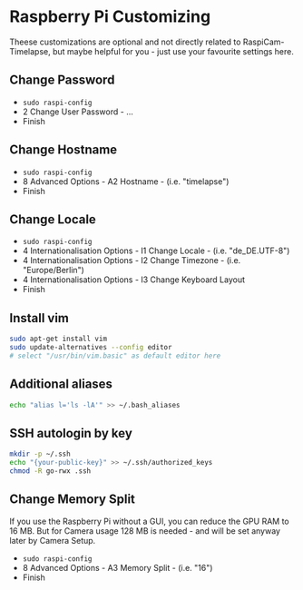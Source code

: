 Raspberry Pi Customizing
========================

Theese customizations are optional and not directly related to RaspiCam-Timelapse,
but maybe helpful for you - just use your favourite settings here.

Change Password
---------------
- `sudo raspi-config`
- 2 Change User Password - ...
- Finish

Change Hostname
---------------
- `sudo raspi-config`
- 8 Advanced Options - A2 Hostname - (i.e. "timelapse")
- Finish

Change Locale
-------------
- `sudo raspi-config`
- 4 Internationalisation Options - I1 Change Locale - (i.e. "de_DE.UTF-8")
- 4 Internationalisation Options - I2 Change Timezone - (i.e. "Europe/Berlin")
- 4 Internationalisation Options - I3 Change Keyboard Layout
- Finish

Install vim
-----------
```bash
sudo apt-get install vim
sudo update-alternatives --config editor
# select "/usr/bin/vim.basic" as default editor here
```

Additional aliases
------------------
```bash
echo "alias l='ls -lA'" >> ~/.bash_aliases
```

SSH autologin by key
--------------------
```bash
mkdir -p ~/.ssh
echo "{your-public-key}" >> ~/.ssh/authorized_keys
chmod -R go-rwx .ssh
```

Change Memory Split
-------------------
If you use the Raspberry Pi without a GUI, you can reduce the GPU RAM to 16 MB.
But for Camera usage 128 MB is needed - and will be set anyway later by Camera Setup.

- `sudo raspi-config`
- 8 Advanced Options - A3 Memory Split - (i.e. "16")
- Finish
